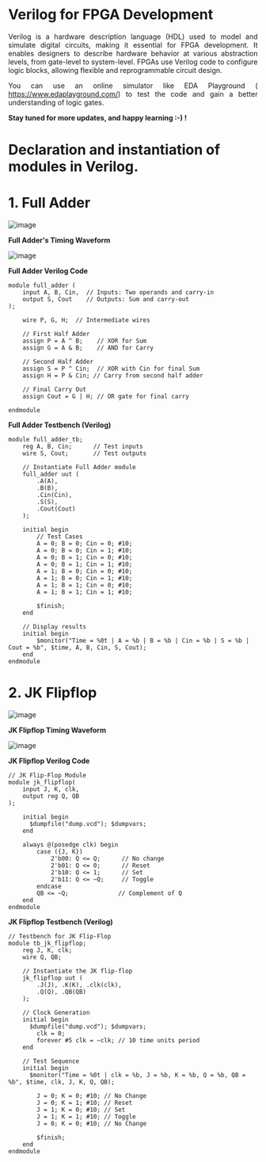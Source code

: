 # Verilog for FPGA Development

<div style="text-align: justify;">
  
Verilog is a hardware description language (HDL) used to model and simulate digital circuits, making it essential for FPGA development. It enables designers to describe hardware behavior at various abstraction levels, from gate-level to system-level. FPGAs use Verilog code to configure logic blocks, allowing flexible and reprogrammable circuit design.

You can use an online simulator like EDA Playground ( https://www.edaplayground.com/) to test the code and gain a better understanding of logic gates.

**Stay tuned for more updates, and happy learning :-) !**

</div>

# Declaration and instantiation of modules in Verilog.

# 1. Full Adder 

![image](https://github.com/user-attachments/assets/abd56ad4-f418-47e3-8ca9-35bd926dd845)

**Full Adder's Timing Waveform**

![image](https://github.com/user-attachments/assets/09de7355-4481-46e9-9090-253901d08080)

**Full Adder Verilog Code**

```
module full_adder (
    input A, B, Cin,  // Inputs: Two operands and carry-in
    output S, Cout    // Outputs: Sum and carry-out
);

    wire P, G, H;  // Intermediate wires

    // First Half Adder
    assign P = A ^ B;    // XOR for Sum
    assign G = A & B;    // AND for Carry

    // Second Half Adder
    assign S = P ^ Cin;  // XOR with Cin for final Sum
    assign H = P & Cin; // Carry from second half adder

    // Final Carry Out
    assign Cout = G | H; // OR gate for final carry

endmodule
```

**Full Adder Testbench (Verilog)**

```
module full_adder_tb;
    reg A, B, Cin;      // Test inputs
    wire S, Cout;       // Test outputs

    // Instantiate Full Adder module
    full_adder uut (
        .A(A), 
        .B(B), 
        .Cin(Cin), 
        .S(S), 
        .Cout(Cout)
    );

    initial begin
        // Test Cases
        A = 0; B = 0; Cin = 0; #10;
        A = 0; B = 0; Cin = 1; #10;
        A = 0; B = 1; Cin = 0; #10;
        A = 0; B = 1; Cin = 1; #10;
        A = 1; B = 0; Cin = 0; #10;
        A = 1; B = 0; Cin = 1; #10;
        A = 1; B = 1; Cin = 0; #10;
        A = 1; B = 1; Cin = 1; #10;

        $finish;
    end

    // Display results
    initial begin
        $monitor("Time = %0t | A = %b | B = %b | Cin = %b | S = %b | Cout = %b", $time, A, B, Cin, S, Cout);
    end
endmodule
```
# 2. JK Flipflop

![image](https://github.com/user-attachments/assets/c2e263f6-b0c7-470d-9b11-c8c28eaa770d)

**JK Flipflop Timing Waveform**

![image](https://github.com/user-attachments/assets/39fafa4c-0b85-450d-b57f-8c8f90509341)


**JK Flipflop Verilog Code**

```
// JK Flip-Flop Module
module jk_flipflop(
    input J, K, clk,
    output reg Q, QB
);
  
    initial begin
      $dumpfile("dump.vcd"); $dumpvars;
    end
    
    always @(posedge clk) begin
        case ({J, K})
            2'b00: Q <= Q;      // No change
            2'b01: Q <= 0;      // Reset
            2'b10: Q <= 1;      // Set
            2'b11: Q <= ~Q;     // Toggle
        endcase
        QB <= ~Q;              // Complement of Q
    end
endmodule
```

**JK Flipflop Testbench (Verilog)**

```
// Testbench for JK Flip-Flop
module tb_jk_flipflop;
    reg J, K, clk;
    wire Q, QB;
    
    // Instantiate the JK flip-flop
    jk_flipflop uut (
        .J(J), .K(K), .clk(clk),
        .Q(Q), .QB(QB)
    );
    
    // Clock Generation
    initial begin
      $dumpfile("dump.vcd"); $dumpvars;
        clk = 0;
        forever #5 clk = ~clk; // 10 time units period
    end
    
    // Test Sequence
    initial begin
      $monitor("Time = %0t | clk = %b, J = %b, K = %b, Q = %b, QB = %b", $time, clk, J, K, Q, QB);
        
        J = 0; K = 0; #10; // No Change
        J = 0; K = 1; #10; // Reset
        J = 1; K = 0; #10; // Set
        J = 1; K = 1; #10; // Toggle
        J = 0; K = 0; #10; // No Change
        
        $finish;
    end
endmodule
```
